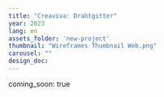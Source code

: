 ```yaml
---
title: "Creaviva: Drahtgitter"
year: 2023
lang: en
assets_folder: 'new-project'
thumbnail: "Wireframes Thumbnail Web.png"
carousel: ""
design_doc: 
---
```


coming_soon: true
